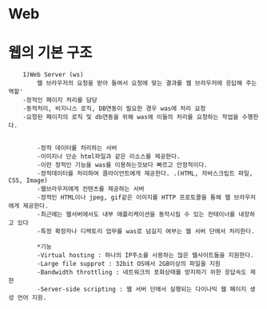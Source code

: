 # Web

# 웹의 기본 구조
		1)Web Server (ws)
        	웹 브라우저의 요청을 받아 들여서 요청에 맞는 결과를 웹 브라우저에 응답해 주는 역할'
		-정적인 페이지 처리를 담당
		-동적처리, 비지니스 로직, DB연동이 필요한 경우 was에 처리 요청
		-요청된 페이지의 로직 및 db연동을 위해 was에 이들의 처리를 요청하는 작업을 수행한다.

		
			-정적 데이터를 처리하는 서버
			-이미지나 단순 html파일과 같은 리소스를 제공한다.
			-이런 정적인 기능을 was를 이용하는것보다 빠르고 안정적이다.
			-정적데이터를 처리하여 클라이언트에게 제공한다. .(HTML, 자바스크립트 파일, CSS, Image)
			-웹브라우저에게 컨텐츠를 제공하는 서버
			-정적인 HTML이나 jpeg, gif같은 이미지를 HTTP 프로토콜을 통해 웹 브라우저에게 제공한다.
			-최근에는 웹서버에서도 내부 애플리케이션을 동작시킬 수 있는 컨테이너를 내장하고 있다
			-특정 확장자나 디렉토리 업무를 was로 넘길지 여부는 웹 서버 단에서 처리한다.

            *기능
			-Virtual hosting : 하나의 IP주소를 사용하는 많은 웹사이트들을 지원한다.
			-Large file supprot : 32bit OS에서 2GB이상의 파일을 지원
			-Bandwidth throttling : 네트워크의 포화상태를 방지하기 위한 응답속도 제한
			-Server-side scripting : 웹 서버 단에서 실행되는 다이나믹 웹 페이지 생성 언어 지원.
